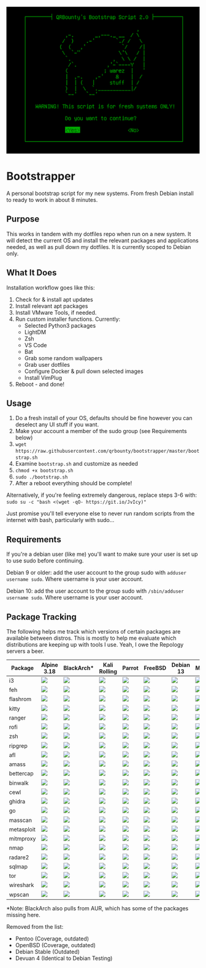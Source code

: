 <p align="center">
  <img src="https://raw.githubusercontent.com/qrbounty/bootstrapper/master/warning.png">
</p>

# Bootstrapper
A personal bootstrap script for my new systems. From fresh Debian install to ready to work in about 8 minutes.

## Purpose
This works in tandem with my dotfiles repo when run on a new system. It will detect the current OS and install the relevant packages and applications needed, as well as pull down my dotfiles. It is currently scoped to Debian only.

## What It Does
Installation workflow goes like this:
1. Check for & install apt updates
2. Install relevant apt packages
3. Install VMware Tools, if needed.
4. Run custom installer functions. Currently:
    * Selected Python3 packages
    * LightDM
    * Zsh
    * VS Code
    * Bat
    * Grab some random wallpapers
    * Grab user dotfiles
    * Configure Docker & pull down selected images
    * Install VimPlug
5. Reboot - and done!

## Usage
1. Do a fresh install of your OS, defaults should be fine however you can deselect any UI stuff if you want.
2. Make your account a member of the sudo group (see Requirements below)
3. `wget https://raw.githubusercontent.com/qrbounty/bootstrapper/master/bootstrap.sh`
4. Examine `bootstrap.sh` and customize as needed
5. `chmod +x bootstrap.sh`
6. `sudo ./bootstrap.sh`
7. After a reboot everything should be complete!

Alternatively, if you're feeling extremely dangerous, replace steps 3-6 with: `sudo su -c "bash <(wget -qO- https://git.io/JvIcy)"` 

Just promise you'll tell everyone else to never run random scripts from the internet with bash, particularly with sudo...

## Requirements
If you're a debian user (like me) you'll want to make sure your user is set up to use sudo before continuing.

Debian 9 or older: add the user account to the group sudo with `adduser username sudo`. Where username is your user account.

Debian 10: add the user account to the group sudo with `/sbin/adduser username sudo`. Where username is your user account.

## Package Tracking
The following helps me track which versions of certain packages are available between distros. This is mostly to help me evaluate which distributions are keeping up with tools I use. Yeah, I owe the Repology servers a beer.

| Package | Alpine 3.18 | BlackArch* | Kali Rolling | Parrot | FreeBSD | Debian 13 | Manjaro | Void | 
| --- |  --- |  --- |  --- |  --- |  --- |  --- |  --- | --- |
| i3 | ![](https://repology.org/badge/version-for-repo/alpine_3_18/i3.svg?header=) | ![](https://repology.org/badge/version-for-repo/blackarch/i3.svg?header=) | ![](https://repology.org/badge/version-for-repo/kali_rolling/i3.svg?header=) | ![](https://repology.org/badge/version-for-repo/parrot/i3.svg?header=) | ![](https://repology.org/badge/version-for-repo/freebsd/i3.svg?header=) | ![](https://repology.org/badge/version-for-repo/debian_13/i3.svg?header=) | ![](https://repology.org/badge/version-for-repo/manjaro_stable/i3.svg?header=) | ![](https://repology.org/badge/version-for-repo/void_x86_64/i3.svg?header=) | 
| feh | ![](https://repology.org/badge/version-for-repo/alpine_3_18/feh.svg?header=) | ![](https://repology.org/badge/version-for-repo/blackarch/feh.svg?header=) | ![](https://repology.org/badge/version-for-repo/kali_rolling/feh.svg?header=) | ![](https://repology.org/badge/version-for-repo/parrot/feh.svg?header=) | ![](https://repology.org/badge/version-for-repo/freebsd/feh.svg?header=) | ![](https://repology.org/badge/version-for-repo/debian_13/feh.svg?header=) | ![](https://repology.org/badge/version-for-repo/manjaro_stable/feh.svg?header=) | ![](https://repology.org/badge/version-for-repo/void_x86_64/feh.svg?header=) | 
| flashrom | ![](https://repology.org/badge/version-for-repo/alpine_3_18/flashrom.svg?header=) | ![](https://repology.org/badge/version-for-repo/blackarch/flashrom.svg?header=) | ![](https://repology.org/badge/version-for-repo/kali_rolling/flashrom.svg?header=) | ![](https://repology.org/badge/version-for-repo/parrot/flashrom.svg?header=) | ![](https://repology.org/badge/version-for-repo/freebsd/flashrom.svg?header=) | ![](https://repology.org/badge/version-for-repo/debian_13/flashrom.svg?header=) | ![](https://repology.org/badge/version-for-repo/manjaro_stable/flashrom.svg?header=) | ![](https://repology.org/badge/version-for-repo/void_x86_64/flashrom.svg?header=) | 
| kitty | ![](https://repology.org/badge/version-for-repo/alpine_3_18/kitty.svg?header=) | ![](https://repology.org/badge/version-for-repo/blackarch/kitty.svg?header=) | ![](https://repology.org/badge/version-for-repo/kali_rolling/kitty.svg?header=) | ![](https://repology.org/badge/version-for-repo/parrot/kitty.svg?header=) | ![](https://repology.org/badge/version-for-repo/freebsd/kitty.svg?header=) | ![](https://repology.org/badge/version-for-repo/debian_13/kitty.svg?header=) | ![](https://repology.org/badge/version-for-repo/manjaro_stable/kitty.svg?header=) | ![](https://repology.org/badge/version-for-repo/void_x86_64/kitty.svg?header=) | 
| ranger | ![](https://repology.org/badge/version-for-repo/alpine_3_18/ranger.svg?header=) | ![](https://repology.org/badge/version-for-repo/blackarch/ranger.svg?header=) | ![](https://repology.org/badge/version-for-repo/kali_rolling/ranger.svg?header=) | ![](https://repology.org/badge/version-for-repo/parrot/ranger.svg?header=) | ![](https://repology.org/badge/version-for-repo/freebsd/ranger.svg?header=) | ![](https://repology.org/badge/version-for-repo/debian_13/ranger.svg?header=) | ![](https://repology.org/badge/version-for-repo/manjaro_stable/ranger.svg?header=) | ![](https://repology.org/badge/version-for-repo/void_x86_64/ranger.svg?header=) | 
| rofi | ![](https://repology.org/badge/version-for-repo/alpine_3_18/rofi.svg?header=) | ![](https://repology.org/badge/version-for-repo/blackarch/rofi.svg?header=) | ![](https://repology.org/badge/version-for-repo/kali_rolling/rofi.svg?header=) | ![](https://repology.org/badge/version-for-repo/parrot/rofi.svg?header=) | ![](https://repology.org/badge/version-for-repo/freebsd/rofi.svg?header=) | ![](https://repology.org/badge/version-for-repo/debian_13/rofi.svg?header=) | ![](https://repology.org/badge/version-for-repo/manjaro_stable/rofi.svg?header=) | ![](https://repology.org/badge/version-for-repo/void_x86_64/rofi.svg?header=) | 
| zsh | ![](https://repology.org/badge/version-for-repo/alpine_3_18/zsh.svg?header=) | ![](https://repology.org/badge/version-for-repo/blackarch/zsh.svg?header=) | ![](https://repology.org/badge/version-for-repo/kali_rolling/zsh.svg?header=) | ![](https://repology.org/badge/version-for-repo/parrot/zsh.svg?header=) | ![](https://repology.org/badge/version-for-repo/freebsd/zsh.svg?header=) | ![](https://repology.org/badge/version-for-repo/debian_13/zsh.svg?header=) | ![](https://repology.org/badge/version-for-repo/manjaro_stable/zsh.svg?header=) | ![](https://repology.org/badge/version-for-repo/void_x86_64/zsh.svg?header=) | 
| ripgrep | ![](https://repology.org/badge/version-for-repo/alpine_3_18/ripgrep.svg?header=) | ![](https://repology.org/badge/version-for-repo/blackarch/ripgrep.svg?header=) | ![](https://repology.org/badge/version-for-repo/kali_rolling/ripgrep.svg?header=) | ![](https://repology.org/badge/version-for-repo/parrot/ripgrep.svg?header=) | ![](https://repology.org/badge/version-for-repo/freebsd/ripgrep.svg?header=) | ![](https://repology.org/badge/version-for-repo/debian_13/ripgrep.svg?header=) | ![](https://repology.org/badge/version-for-repo/manjaro_stable/ripgrep.svg?header=) | ![](https://repology.org/badge/version-for-repo/void_x86_64/ripgrep.svg?header=) | 
| afl | ![](https://repology.org/badge/version-for-repo/alpine_3_18/afl.svg?header=) | ![](https://repology.org/badge/version-for-repo/blackarch/afl.svg?header=) | ![](https://repology.org/badge/version-for-repo/kali_rolling/afl.svg?header=) | ![](https://repology.org/badge/version-for-repo/parrot/afl.svg?header=) | ![](https://repology.org/badge/version-for-repo/freebsd/afl.svg?header=) | ![](https://repology.org/badge/version-for-repo/debian_13/afl.svg?header=) | ![](https://repology.org/badge/version-for-repo/manjaro_stable/afl.svg?header=) | ![](https://repology.org/badge/version-for-repo/void_x86_64/afl.svg?header=) | 
| amass | ![](https://repology.org/badge/version-for-repo/alpine_3_18/amass.svg?header=) | ![](https://repology.org/badge/version-for-repo/blackarch/amass.svg?header=) | ![](https://repology.org/badge/version-for-repo/kali_rolling/amass.svg?header=) | ![](https://repology.org/badge/version-for-repo/parrot/amass.svg?header=) | ![](https://repology.org/badge/version-for-repo/freebsd/amass.svg?header=) | ![](https://repology.org/badge/version-for-repo/debian_13/amass.svg?header=) | ![](https://repology.org/badge/version-for-repo/manjaro_stable/amass.svg?header=) | ![](https://repology.org/badge/version-for-repo/void_x86_64/amass.svg?header=) | 
| bettercap | ![](https://repology.org/badge/version-for-repo/alpine_3_18/bettercap.svg?header=) | ![](https://repology.org/badge/version-for-repo/blackarch/bettercap.svg?header=) | ![](https://repology.org/badge/version-for-repo/kali_rolling/bettercap.svg?header=) | ![](https://repology.org/badge/version-for-repo/parrot/bettercap.svg?header=) | ![](https://repology.org/badge/version-for-repo/freebsd/bettercap.svg?header=) | ![](https://repology.org/badge/version-for-repo/debian_13/bettercap.svg?header=) | ![](https://repology.org/badge/version-for-repo/manjaro_stable/bettercap.svg?header=) | ![](https://repology.org/badge/version-for-repo/void_x86_64/bettercap.svg?header=) | 
| binwalk | ![](https://repology.org/badge/version-for-repo/alpine_3_18/binwalk.svg?header=) | ![](https://repology.org/badge/version-for-repo/blackarch/binwalk.svg?header=) | ![](https://repology.org/badge/version-for-repo/kali_rolling/binwalk.svg?header=) | ![](https://repology.org/badge/version-for-repo/parrot/binwalk.svg?header=) | ![](https://repology.org/badge/version-for-repo/freebsd/binwalk.svg?header=) | ![](https://repology.org/badge/version-for-repo/debian_13/binwalk.svg?header=) | ![](https://repology.org/badge/version-for-repo/manjaro_stable/binwalk.svg?header=) | ![](https://repology.org/badge/version-for-repo/void_x86_64/binwalk.svg?header=) | 
| cewl | ![](https://repology.org/badge/version-for-repo/alpine_3_18/cewl.svg?header=) | ![](https://repology.org/badge/version-for-repo/blackarch/cewl.svg?header=) | ![](https://repology.org/badge/version-for-repo/kali_rolling/cewl.svg?header=) | ![](https://repology.org/badge/version-for-repo/parrot/cewl.svg?header=) | ![](https://repology.org/badge/version-for-repo/freebsd/cewl.svg?header=) | ![](https://repology.org/badge/version-for-repo/debian_13/cewl.svg?header=) | ![](https://repology.org/badge/version-for-repo/manjaro_stable/cewl.svg?header=) | ![](https://repology.org/badge/version-for-repo/void_x86_64/cewl.svg?header=) | 
| ghidra | ![](https://repology.org/badge/version-for-repo/alpine_3_18/ghidra.svg?header=) | ![](https://repology.org/badge/version-for-repo/blackarch/ghidra.svg?header=) | ![](https://repology.org/badge/version-for-repo/kali_rolling/ghidra.svg?header=) | ![](https://repology.org/badge/version-for-repo/parrot/ghidra.svg?header=) | ![](https://repology.org/badge/version-for-repo/freebsd/ghidra.svg?header=) | ![](https://repology.org/badge/version-for-repo/debian_13/ghidra.svg?header=) | ![](https://repology.org/badge/version-for-repo/manjaro_stable/ghidra.svg?header=) | ![](https://repology.org/badge/version-for-repo/void_x86_64/ghidra.svg?header=) | 
| go | ![](https://repology.org/badge/version-for-repo/alpine_3_18/go.svg?header=) | ![](https://repology.org/badge/version-for-repo/blackarch/go.svg?header=) | ![](https://repology.org/badge/version-for-repo/kali_rolling/go.svg?header=) | ![](https://repology.org/badge/version-for-repo/parrot/go.svg?header=) | ![](https://repology.org/badge/version-for-repo/freebsd/go.svg?header=) | ![](https://repology.org/badge/version-for-repo/debian_13/go.svg?header=) | ![](https://repology.org/badge/version-for-repo/manjaro_stable/go.svg?header=) | ![](https://repology.org/badge/version-for-repo/void_x86_64/go.svg?header=) | 
| masscan | ![](https://repology.org/badge/version-for-repo/alpine_3_18/masscan.svg?header=) | ![](https://repology.org/badge/version-for-repo/blackarch/masscan.svg?header=) | ![](https://repology.org/badge/version-for-repo/kali_rolling/masscan.svg?header=) | ![](https://repology.org/badge/version-for-repo/parrot/masscan.svg?header=) | ![](https://repology.org/badge/version-for-repo/freebsd/masscan.svg?header=) | ![](https://repology.org/badge/version-for-repo/debian_13/masscan.svg?header=) | ![](https://repology.org/badge/version-for-repo/manjaro_stable/masscan.svg?header=) | ![](https://repology.org/badge/version-for-repo/void_x86_64/masscan.svg?header=) | 
| metasploit | ![](https://repology.org/badge/version-for-repo/alpine_3_18/metasploit.svg?header=) | ![](https://repology.org/badge/version-for-repo/blackarch/metasploit.svg?header=) | ![](https://repology.org/badge/version-for-repo/kali_rolling/metasploit.svg?header=) | ![](https://repology.org/badge/version-for-repo/parrot/metasploit.svg?header=) | ![](https://repology.org/badge/version-for-repo/freebsd/metasploit.svg?header=) | ![](https://repology.org/badge/version-for-repo/debian_13/metasploit.svg?header=) | ![](https://repology.org/badge/version-for-repo/manjaro_stable/metasploit.svg?header=) | ![](https://repology.org/badge/version-for-repo/void_x86_64/metasploit.svg?header=) | 
| mitmproxy | ![](https://repology.org/badge/version-for-repo/alpine_3_18/mitmproxy.svg?header=) | ![](https://repology.org/badge/version-for-repo/blackarch/mitmproxy.svg?header=) | ![](https://repology.org/badge/version-for-repo/kali_rolling/mitmproxy.svg?header=) | ![](https://repology.org/badge/version-for-repo/parrot/mitmproxy.svg?header=) | ![](https://repology.org/badge/version-for-repo/freebsd/mitmproxy.svg?header=) | ![](https://repology.org/badge/version-for-repo/debian_13/mitmproxy.svg?header=) | ![](https://repology.org/badge/version-for-repo/manjaro_stable/mitmproxy.svg?header=) | ![](https://repology.org/badge/version-for-repo/void_x86_64/mitmproxy.svg?header=) | 
| nmap | ![](https://repology.org/badge/version-for-repo/alpine_3_18/nmap.svg?header=) | ![](https://repology.org/badge/version-for-repo/blackarch/nmap.svg?header=) | ![](https://repology.org/badge/version-for-repo/kali_rolling/nmap.svg?header=) | ![](https://repology.org/badge/version-for-repo/parrot/nmap.svg?header=) | ![](https://repology.org/badge/version-for-repo/freebsd/nmap.svg?header=) | ![](https://repology.org/badge/version-for-repo/debian_13/nmap.svg?header=) | ![](https://repology.org/badge/version-for-repo/manjaro_stable/nmap.svg?header=) | ![](https://repology.org/badge/version-for-repo/void_x86_64/nmap.svg?header=) | 
| radare2 | ![](https://repology.org/badge/version-for-repo/alpine_3_18/radare2.svg?header=) | ![](https://repology.org/badge/version-for-repo/blackarch/radare2.svg?header=) | ![](https://repology.org/badge/version-for-repo/kali_rolling/radare2.svg?header=) | ![](https://repology.org/badge/version-for-repo/parrot/radare2.svg?header=) | ![](https://repology.org/badge/version-for-repo/freebsd/radare2.svg?header=) | ![](https://repology.org/badge/version-for-repo/debian_13/radare2.svg?header=) | ![](https://repology.org/badge/version-for-repo/manjaro_stable/radare2.svg?header=) | ![](https://repology.org/badge/version-for-repo/void_x86_64/radare2.svg?header=) | 
| sqlmap | ![](https://repology.org/badge/version-for-repo/alpine_3_18/sqlmap.svg?header=) | ![](https://repology.org/badge/version-for-repo/blackarch/sqlmap.svg?header=) | ![](https://repology.org/badge/version-for-repo/kali_rolling/sqlmap.svg?header=) | ![](https://repology.org/badge/version-for-repo/parrot/sqlmap.svg?header=) | ![](https://repology.org/badge/version-for-repo/freebsd/sqlmap.svg?header=) | ![](https://repology.org/badge/version-for-repo/debian_13/sqlmap.svg?header=) | ![](https://repology.org/badge/version-for-repo/manjaro_stable/sqlmap.svg?header=) | ![](https://repology.org/badge/version-for-repo/void_x86_64/sqlmap.svg?header=) | 
| tor | ![](https://repology.org/badge/version-for-repo/alpine_3_18/tor.svg?header=) | ![](https://repology.org/badge/version-for-repo/blackarch/tor.svg?header=) | ![](https://repology.org/badge/version-for-repo/kali_rolling/tor.svg?header=) | ![](https://repology.org/badge/version-for-repo/parrot/tor.svg?header=) | ![](https://repology.org/badge/version-for-repo/freebsd/tor.svg?header=) | ![](https://repology.org/badge/version-for-repo/debian_13/tor.svg?header=) | ![](https://repology.org/badge/version-for-repo/manjaro_stable/tor.svg?header=) | ![](https://repology.org/badge/version-for-repo/void_x86_64/tor.svg?header=) | 
| wireshark | ![](https://repology.org/badge/version-for-repo/alpine_3_18/wireshark.svg?header=) | ![](https://repology.org/badge/version-for-repo/blackarch/wireshark.svg?header=) | ![](https://repology.org/badge/version-for-repo/kali_rolling/wireshark.svg?header=) | ![](https://repology.org/badge/version-for-repo/parrot/wireshark.svg?header=) | ![](https://repology.org/badge/version-for-repo/freebsd/wireshark.svg?header=) | ![](https://repology.org/badge/version-for-repo/debian_13/wireshark.svg?header=) | ![](https://repology.org/badge/version-for-repo/manjaro_stable/wireshark.svg?header=) | ![](https://repology.org/badge/version-for-repo/void_x86_64/wireshark.svg?header=) | 
| wpscan | ![](https://repology.org/badge/version-for-repo/alpine_3_18/wpscan.svg?header=) | ![](https://repology.org/badge/version-for-repo/blackarch/wpscan.svg?header=) | ![](https://repology.org/badge/version-for-repo/kali_rolling/wpscan.svg?header=) | ![](https://repology.org/badge/version-for-repo/parrot/wpscan.svg?header=) | ![](https://repology.org/badge/version-for-repo/freebsd/wpscan.svg?header=) | ![](https://repology.org/badge/version-for-repo/debian_13/wpscan.svg?header=) | ![](https://repology.org/badge/version-for-repo/manjaro_stable/wpscan.svg?header=) | ![](https://repology.org/badge/version-for-repo/void_x86_64/wpscan.svg?header=) | 

*Note: BlackArch also pulls from AUR, which has some of the packages missing here.

Removed from the list:
- Pentoo (Coverage, outdated)
- OpenBSD (Coverage, outdated)
- Debian Stable (Outdated)
- Devuan 4 (Identical to Debian Testing)

